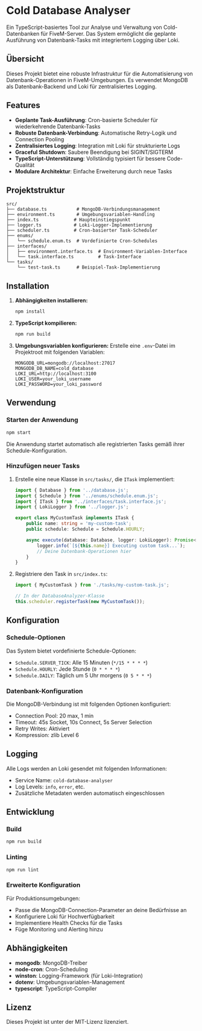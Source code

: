 # Cold Database Analyser

Ein TypeScript-basiertes Tool zur Analyse und Verwaltung von Cold-Datenbanken für FiveM-Server. Das System ermöglicht die geplante Ausführung von Datenbank-Tasks mit integriertem Logging über Loki.

## Übersicht

Dieses Projekt bietet eine robuste Infrastruktur für die Automatisierung von Datenbank-Operationen in FiveM-Umgebungen. Es verwendet MongoDB als Datenbank-Backend und Loki für zentralisiertes Logging.

## Features

- **Geplante Task-Ausführung**: Cron-basierte Scheduler für wiederkehrende Datenbank-Tasks
- **Robuste Datenbank-Verbindung**: Automatische Retry-Logik und Connection Pooling
- **Zentralisiertes Logging**: Integration mit Loki für strukturierte Logs
- **Graceful Shutdown**: Saubere Beendigung bei SIGINT/SIGTERM
- **TypeScript-Unterstützung**: Vollständig typisiert für bessere Code-Qualität
- **Modulare Architektur**: Einfache Erweiterung durch neue Tasks

## Projektstruktur

```
src/
├── database.ts           # MongoDB-Verbindungsmanagement
├── environment.ts        # Umgebungsvariablen-Handling
├── index.ts             # Haupteinstiegspunkt
├── logger.ts            # Loki-Logger-Implementierung
├── scheduler.ts         # Cron-basierter Task-Scheduler
├── enums/
│   └── schedule.enum.ts  # Vordefinierte Cron-Schedules
├── interfaces/
│   ├── environment.interface.ts  # Environment-Variablen-Interface
│   └── task.interface.ts         # Task-Interface
└── tasks/
    └── test-task.ts      # Beispiel-Task-Implementierung
```

## Installation

1. **Abhängigkeiten installieren:**
   ```bash
   npm install
   ```

2. **TypeScript kompilieren:**
   ```bash
   npm run build
   ```

3. **Umgebungsvariablen konfigurieren:**
   Erstelle eine `.env`-Datei im Projektroot mit folgenden Variablen:
   ```env
   MONGODB_URL=mongodb://localhost:27017
   MONGODB_DB_NAME=cold_database
   LOKI_URL=http://localhost:3100
   LOKI_USER=your_loki_username
   LOKI_PASSWORD=your_loki_password
   ```

## Verwendung

### Starten der Anwendung

```bash
npm start
```

Die Anwendung startet automatisch alle registrierten Tasks gemäß ihrer Schedule-Konfiguration.

### Hinzufügen neuer Tasks

1. Erstelle eine neue Klasse in `src/tasks/`, die `ITask` implementiert:
   ```typescript
   import { Database } from '../database.js';
   import { Schedule } from '../enums/schedule.enum.js';
   import { ITask } from '../interfaces/task.interface.js';
   import { LokiLogger } from '../logger.js';

   export class MyCustomTask implements ITask {
       public name: string = 'my-custom-task';
       public schedule: Schedule = Schedule.HOURLY;

       async execute(database: Database, logger: LokiLogger): Promise<void> {
           logger.info(`[${this.name}] Executing custom task...`);
           // Deine Datenbank-Operationen hier
       }
   }
   ```

2. Registriere den Task in `src/index.ts`:
   ```typescript
   import { MyCustomTask } from './tasks/my-custom-task.js';

   // In der DatabaseAnalyzer-Klasse
   this.scheduler.registerTask(new MyCustomTask());
   ```

## Konfiguration

### Schedule-Optionen

Das System bietet vordefinierte Schedule-Optionen:

- `Schedule.SERVER_TICK`: Alle 15 Minuten (`*/15 * * * *`)
- `Schedule.HOURLY`: Jede Stunde (`0 * * * *`)
- `Schedule.DAILY`: Täglich um 5 Uhr morgens (`0 5 * * *`)

### Datenbank-Konfiguration

Die MongoDB-Verbindung ist mit folgenden Optionen konfiguriert:
- Connection Pool: 20 max, 1 min
- Timeout: 45s Socket, 10s Connect, 5s Server Selection
- Retry Writes: Aktiviert
- Kompression: zlib Level 6

## Logging

Alle Logs werden an Loki gesendet mit folgenden Informationen:
- Service Name: `cold-database-analyser`
- Log Levels: `info`, `error`, etc.
- Zusätzliche Metadaten werden automatisch eingeschlossen

## Entwicklung

### Build
```bash
npm run build
```

### Linting
```bash
npm run lint
```

### Erweiterte Konfiguration

Für Produktionsumgebungen:
- Passe die MongoDB-Connection-Parameter an deine Bedürfnisse an
- Konfiguriere Loki für Hochverfügbarkeit
- Implementiere Health Checks für die Tasks
- Füge Monitoring und Alerting hinzu

## Abhängigkeiten

- **mongodb**: MongoDB-Treiber
- **node-cron**: Cron-Scheduling
- **winston**: Logging-Framework (für Loki-Integration)
- **dotenv**: Umgebungsvariablen-Management
- **typescript**: TypeScript-Compiler

## Lizenz

Dieses Projekt ist unter der MIT-Lizenz lizenziert.